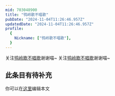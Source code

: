 ```yaml
---
mid: 703048900
title: "鸮岭歌不唱歌"
pubDate: "2024-11-04T11:26:46.957Z"
updatedDate: "2024-11-04T11:26:46.957Z"
profile:
  {
    Nickname: ["鸮岭歌不唱歌"],
  }
---
```


关注[鸮岭歌不唱歌](https://space.bilibili.com/703048900)谢谢喵~ 关注[鸮岭歌不唱歌](https://space.bilibili.com/703048900)谢谢喵~

## 此条目有待补充
你可以在[这里](https://github.com/Yuhanawa/VTuber.ICU/edit/master/src/content/v/鸮岭歌不唱歌/index.md)编辑本文
